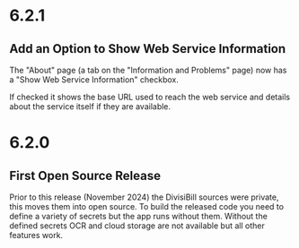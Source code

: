 # 6.2.1

## Add an Option to Show Web Service Information

The "About" page (a tab on the "Information and Problems" page) now has a "Show Web Service Information" checkbox.

If checked it shows the base URL used to reach the web service and details about the service itself if they are available.

# 6.2.0

## First Open Source Release

Prior to this release (November 2024) the DivisiBill sources were private, this moves them into open source. To build the released code you need to define a variety of secrets but the app runs without them. Without the defined secrets OCR and cloud storage are not available but all other features work.

